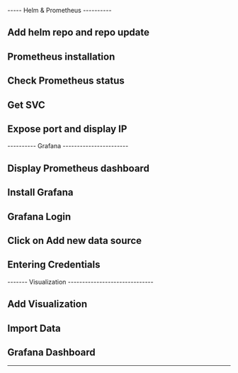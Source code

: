 ----- Helm & Prometheus ----------

## Add helm repo and repo update

## Prometheus installation

## Check Prometheus status

## Get SVC

## Expose port and display IP

---------- Grafana -----------------------

## Display Prometheus dashboard

## Install Grafana

## Grafana Login

## Click on Add new data source

## Entering Credentials

------- Visualization ------------------------------

## Add Visualization

## Import Data

## Grafana Dashboard

---
